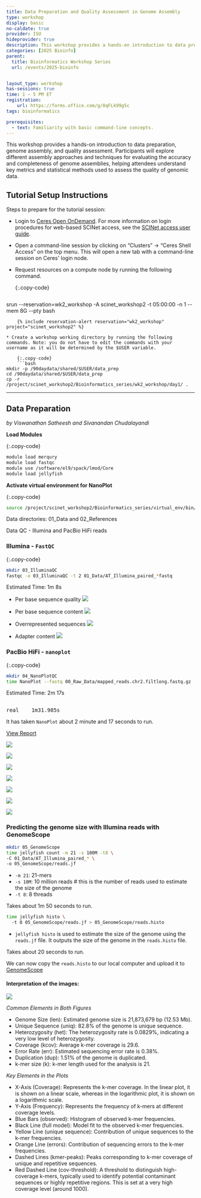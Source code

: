 ```yaml
---
title: Data Preparation and Quality Assessment in Genome Assembly
type: workshop
display: basic
no-caldate: true
provider: ISU
hideprovider: true
description: This workshop provides a hands-on introduction to data preparation, genome assembly, and quality assessment.
categories: [2025 Bioinfo]
parent: 
  title: Bioinformatics Workshop Series
  url: /events/2025-bioinfo


layout_type: workshop
has-sessions: true
time: 1 – 5 PM ET
registration:
    url: https://forms.office.com/g/8qFLk99g5c
tags: bioinformatics

prerequisites:
  - text: Familiarity with basic command-line concepts. 
---
```


This workshop provides a hands-on introduction to data preparation, genome assembly, and quality assessment. Participants will explore different assembly approaches and techniques for evaluating the accuracy and completeness of genome assemblies, helping attendees understand key metrics and statistical methods used to assess the quality of genomic data.  <!--excerpt-->

## Tutorial Setup Instructions  

Steps to prepare for the tutorial session:  

* Login to [Ceres Open OnDemand](http://ceres-ood.scinet.usda.gov/). For more information on login procedures for web-based SCINet access, see the [SCINet access user guide]({{site.baseurl}}/guides/access/web-based-login).  
* Open a command-line session by clicking on “Clusters” -> “Ceres Shell Access” on the top menu. This will open a new tab with a command-line session on Ceres' login node.  
* Request resources on a compute node by running the following command.   

    {:.copy-code} 
    ```bash 
srun --reservation=wk2_workshop -A scinet_workshop2 -t 05:00:00 -n 1 --mem 8G --pty bash  
```
    {% include reservation-alert reservation="wk2_workshop" project="scinet_workshop2" %}

* Create a workshop working directory by running the following commands. Note: you do not have to edit the commands with your username as it will be determined by the $USER variable. 

    {:.copy-code} 
    ```bash 
mkdir -p /90daydata/shared/$USER/data_prep 
cd /90daydata/shared/$USER/data_prep 
cp -r /project/scinet_workshop2/Bioinformatics_series/wk2_workshop/day1/ .  
```

-----


## Data Preparation
*by Viswanathan Satheesh and Sivanandan Chudalayandi* 


**Load Modules** 

{:.copy-code}
```bash 
module load merqury 
module load fastqc 
module use /software/el9/spack/lmod/Core 
module load jellyfish 
``` 

 

**Activate virtual environment for NanoPlot** 

{:.copy-code}
```bash 
source /project/scinet_workshop2/Bioinformatics_series/virtual_env/bin/activate 
``` 

Data directories: 01_Data and 02_References 

Data QC - Illumina and PacBio HiFi reads 

 

### Illumina - `FastQC` 

 
{:.copy-code}
```bash 
mkdir 03_IlluminaQC
fastqc -o 03_IlluminaQC -t 2 01_Data/AT_Illumina_paired_*fastq 
``` 

Estimated Time: 1m 8s 

 
* Per base sequence quality 
  ![](assets/img/events/bioinfo/fastqc/per_base_quality.png) 

* Per base sequence content 
  ![](assets/img/events/bioinfo/fastqc/per_base_sequence_content.png) 

* Overrepresented sequences 
  ![](assets/img/events/bioinfo/fastqc/duplication_levels.png) 

* Adapter content 
  ![](assets/img/events/bioinfo/fastqc/adapter_content.png) 

 

### PacBio HiFi - `nanoplot` 

{:.copy-code}
```bash 
mkdir 04_NanoPlotQC 
time NanoPlot --fastq 00_Raw_Data/mapped_reads.chr2.filtlong.fastq.gz -o 04_NanoPlotQC --threads 8 
``` 

Estimated Time: 2m 17s 

<pre> 
real    1m31.985s 
</pre> 

It has taken `NanoPlot` about 2  minute and 17 seconds to run. 

[View Report](assets/img/events/bioinfo/03_QC_Nanoplot/NanoStats.txt) 

![](assets/img/events/bioinfo/03_QC_Nanoplot/LengthvsQualityScatterPlot_dot.png) 

![](assets/img/events/bioinfo/03_QC_Nanoplot/LengthvsQualityScatterPlot_kde.png) 

![](assets/img/events/bioinfo/03_QC_Nanoplot/Non_weightedHistogramReadlength.png) 

![](assets/img/events/bioinfo/03_QC_Nanoplot/Non_weightedLogTransformed_HistogramReadlength.png) 

![](assets/img/events/bioinfo/03_QC_Nanoplot/WeightedHistogramReadlength.png) 

![](assets/img/events/bioinfo/03_QC_Nanoplot/WeightedLogTransformed_HistogramReadlength.png) 

![](assets/img/events/bioinfo/03_QC_Nanoplot/Yield_By_Length.png) 

 

### Predicting the genome size with Illumina reads with GenomeScope 

 
```bash 
mkdir 05_GenomeScope 
time jellyfish count -m 21 -s 100M -t8 \ 
-C 01_Data/AT_Illumina_paired_* \ 
-o 05_GenomeScope/reads.jf 
``` 

- `-m 21`: 21-mers 
- `-s 10M`: 10 million reads # this is the number of reads used to estimate the size of the genome 
- `-t 8`: 8 threads 

Takes about 1m 50 seconds to run. 

 

```bash 
time jellyfish histo \ 
  -t 8 05_GenomeScope/reads.jf > 05_GenomeScope/reads.histo 
``` 

- `jellyfish histo` is used to estimate the size of the genome using the `reads.jf` file. It outputs the size of the genome in the `reads.histo` file. 

Takes about 20 seconds to run. 

We can now copy the `reads.histo` to our local computer and upload it to [GenomeScope](http://genomescope.org/) 

#### Interpretation of the images: 

![](assets/img/events/bioinfo/genome_scope.png) 

_Common Elements in Both Figures_ 

- Genome Size (len): Estimated genome size is 21,873,679 bp (12.53 Mb). 
- Unique Sequence (uniq): 82.8% of the genome is unique sequence. 
- Heterozygosity (het): The heterozygosity rate is 0.0829%, indicating a very low level of heterozygosity. 
- Coverage (kcov): Average k-mer coverage is 29.6. 
- Error Rate (err): Estimated sequencing error rate is 0.38%. 
- Duplication (dup): 1.51% of the genome is duplicated. 
- k-mer size (k): k-mer length used for the analysis is 21. 

_Key Elements in the Plots_ 

- X-Axis (Coverage): Represents the k-mer coverage. In the linear plot, it is shown on a linear scale, whereas in the logarithmic plot, it is shown on a logarithmic scale. 
- Y-Axis (Frequency): Represents the frequency of k-mers at different coverage levels. 
- Blue Bars (observed): Histogram of observed k-mer frequencies. 
- Black Line (full model): Model fit to the observed k-mer frequencies. 
- Yellow Line (unique sequence): Contribution of unique sequences to the k-mer frequencies. 
- Orange Line (errors): Contribution of sequencing errors to the k-mer frequencies. 
- Dashed Lines (kmer-peaks): Peaks corresponding to k-mer coverage of unique and repetitive sequences. 
- Red Dashed Line (cov-threshold): A threshold to distinguish high-coverage k-mers, typically used to identify potential contaminant sequences or highly repetitive regions. This is set at a very high coverage level (around 1000). 
